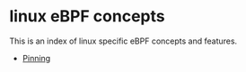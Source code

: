 # linux eBPF concepts

This is an index of linux specific eBPF concepts and features.

* [Pinning](pinning.md)
